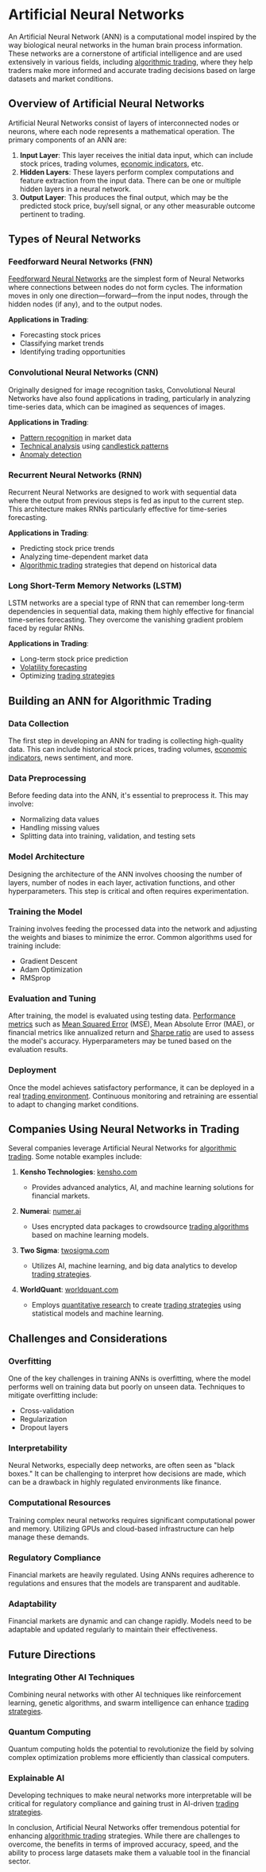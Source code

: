 # Artificial Neural Networks

An Artificial Neural Network (ANN) is a computational model inspired by the way biological neural networks in the human brain process information. These networks are a cornerstone of artificial intelligence and are used extensively in various fields, including [algorithmic trading](../a/algorithmic_trading.md), where they help traders make more informed and accurate trading decisions based on large datasets and market conditions.

## Overview of Artificial Neural Networks

Artificial Neural Networks consist of layers of interconnected nodes or neurons, where each node represents a mathematical operation. The primary components of an ANN are:

1. **Input Layer**: This layer receives the initial data input, which can include stock prices, trading volumes, [economic indicators](../e/economic_indicators.md), etc.
2. **Hidden Layers**: These layers perform complex computations and feature extraction from the input data. There can be one or multiple hidden layers in a neural network.
3. **Output Layer**: This produces the final output, which may be the predicted stock price, buy/sell signal, or any other measurable outcome pertinent to trading.

## Types of Neural Networks

### Feedforward Neural Networks (FNN)

[Feedforward Neural Networks](../f/feedforward_neural_networks.md) are the simplest form of Neural Networks where connections between nodes do not form cycles. The information moves in only one direction—forward—from the input nodes, through the hidden nodes (if any), and to the output nodes. 

**Applications in Trading**:
- Forecasting stock prices
- Classifying market trends
- Identifying trading opportunities

### Convolutional Neural Networks (CNN)

Originally designed for image recognition tasks, Convolutional Neural Networks have also found applications in trading, particularly in analyzing time-series data, which can be imagined as sequences of images.

**Applications in Trading**:
- [Pattern recognition](../p/pattern_recognition.md) in market data
- [Technical analysis](../t/technical_analysis.md) using [candlestick patterns](../c/candlestick_patterns.md)
- [Anomaly detection](../a/anomaly_detection.md)

### Recurrent Neural Networks (RNN)

Recurrent Neural Networks are designed to work with sequential data where the output from previous steps is fed as input to the current step. This architecture makes RNNs particularly effective for time-series forecasting.

**Applications in Trading**:
- Predicting stock price trends
- Analyzing time-dependent market data
- [Algorithmic trading](../a/algorithmic_trading.md) strategies that depend on historical data

### Long Short-Term Memory Networks (LSTM)

LSTM networks are a special type of RNN that can remember long-term dependencies in sequential data, making them highly effective for financial time-series forecasting. They overcome the vanishing gradient problem faced by regular RNNs.

**Applications in Trading**:
- Long-term stock price prediction
- [Volatility forecasting](../v/volatility_forecasting.md)
- Optimizing [trading strategies](../t/trading_strategies.md)

## Building an ANN for Algorithmic Trading

### Data Collection

The first step in developing an ANN for trading is collecting high-quality data. This can include historical stock prices, trading volumes, [economic indicators](../e/economic_indicators.md), news sentiment, and more.

### Data Preprocessing

Before feeding data into the ANN, it's essential to preprocess it. This may involve:
- Normalizing data values
- Handling missing values
- Splitting data into training, validation, and testing sets

### Model Architecture

Designing the architecture of the ANN involves choosing the number of layers, number of nodes in each layer, activation functions, and other hyperparameters. This step is critical and often requires experimentation.

### Training the Model

Training involves feeding the processed data into the network and adjusting the weights and biases to minimize the error. Common algorithms used for training include:
- Gradient Descent
- Adam Optimization
- RMSprop

### Evaluation and Tuning

After training, the model is evaluated using testing data. [Performance metrics](../p/performance_metrics.md) such as [Mean Squared Error](../m/mean_squared_error.md) (MSE), Mean Absolute Error (MAE), or financial metrics like annualized return and [Sharpe ratio](../s/sharpe_ratio.md) are used to assess the model's accuracy. Hyperparameters may be tuned based on the evaluation results.

### Deployment

Once the model achieves satisfactory performance, it can be deployed in a real [trading environment](../t/trading_environment.md). Continuous monitoring and retraining are essential to adapt to changing market conditions.

## Companies Using Neural Networks in Trading

Several companies leverage Artificial Neural Networks for [algorithmic trading](../a/algorithmic_trading.md). Some notable examples include:

1. **Kensho Technologies**: [kensho.com](https://kensho.com)
   - Provides advanced analytics, AI, and machine learning solutions for financial markets.
   
2. **Numerai**: [numer.ai](https://numer.ai)
   - Uses encrypted data packages to crowdsource [trading algorithms](../t/trading_algorithms.md) based on machine learning models.
   
3. **Two Sigma**: [twosigma.com](https://www.twosigma.com)
   - Utilizes AI, machine learning, and big data analytics to develop [trading strategies](../t/trading_strategies.md).
   
4. **WorldQuant**: [worldquant.com](https://www.worldquant.com)
   - Employs [quantitative research](../q/quantitative_research.md) to create [trading strategies](../t/trading_strategies.md) using statistical models and machine learning.

## Challenges and Considerations

### Overfitting

One of the key challenges in training ANNs is overfitting, where the model performs well on training data but poorly on unseen data. Techniques to mitigate overfitting include:
- Cross-validation
- Regularization
- Dropout layers

### Interpretability

Neural Networks, especially deep networks, are often seen as "black boxes." It can be challenging to interpret how decisions are made, which can be a drawback in highly regulated environments like finance.

### Computational Resources

Training complex neural networks requires significant computational power and memory. Utilizing GPUs and cloud-based infrastructure can help manage these demands.

### Regulatory Compliance

Financial markets are heavily regulated. Using ANNs requires adherence to regulations and ensures that the models are transparent and auditable.

### Adaptability

Financial markets are dynamic and can change rapidly. Models need to be adaptable and updated regularly to maintain their effectiveness.

## Future Directions

### Integrating Other AI Techniques

Combining neural networks with other AI techniques like reinforcement learning, genetic algorithms, and swarm intelligence can enhance [trading strategies](../t/trading_strategies.md).

### Quantum Computing

Quantum computing holds the potential to revolutionize the field by solving complex optimization problems more efficiently than classical computers.

### Explainable AI

Developing techniques to make neural networks more interpretable will be critical for regulatory compliance and gaining trust in AI-driven [trading strategies](../t/trading_strategies.md).

In conclusion, Artificial Neural Networks offer tremendous potential for enhancing [algorithmic trading](../a/algorithmic_trading.md) strategies. While there are challenges to overcome, the benefits in terms of improved accuracy, speed, and the ability to process large datasets make them a valuable tool in the financial sector.